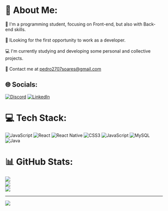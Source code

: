 # 💫 About Me:
👋 I'm a programming student, focusing on Front-end, but also with Back-end skills.<br><br>💼 ILooking for the first opportunity to work as a developer.<br><br>💻 I'm currently studying and developing some personal and collective projects.<br><br>📧 Contact me at pedro2707soares@gmail.com<br>


## 🌐 Socials:
[![Discord](https://img.shields.io/badge/Discord-%237289DA.svg?logo=discord&logoColor=white)](https://discord.gg/pedrozss) [![LinkedIn](https://img.shields.io/badge/LinkedIn-%230077B5.svg?logo=linkedin&logoColor=white)](https://linkedin.com/in/https://www.linkedin.com/in/pedrozss/) 

# 💻 Tech Stack:
![JavaScript](https://img.shields.io/badge/javascript-%23323330.svg?style=for-the-badge&logo=javascript&logoColor=%23F7DF1E) ![React](https://img.shields.io/badge/react-%2320232a.svg?style=for-the-badge&logo=react&logoColor=%2361DAFB) ![React Native](https://img.shields.io/badge/react_native-%2320232a.svg?style=for-the-badge&logo=react&logoColor=%2361DAFB) ![CSS3](https://img.shields.io/badge/css3-%231572B6.svg?style=for-the-badge&logo=css3&logoColor=white) ![JavaScript](https://img.shields.io/badge/javascript-%23323330.svg?style=for-the-badge&logo=javascript&logoColor=%23F7DF1E) ![MySQL](https://img.shields.io/badge/mysql-%2300f.svg?style=for-the-badge&logo=mysql&logoColor=white) ![Java](https://img.shields.io/badge/java-%23ED8B00.svg?style=for-the-badge&logo=java&logoColor=white)
# 📊 GitHub Stats:
![](https://github-readme-stats.vercel.app/api?username=pedrozss&theme=radical&hide_border=false&include_all_commits=false&count_private=false)<br/>
![](https://github-readme-streak-stats.herokuapp.com/?user=pedrozss&theme=radical&hide_border=false)<br/>
![](https://github-readme-stats.vercel.app/api/top-langs/?username=pedrozss&theme=radical&hide_border=false&include_all_commits=false&count_private=false&layout=compact)

---
[![](https://visitcount.itsvg.in/api?id=pedrozss&icon=2&color=1)](https://visitcount.itsvg.in)

<!-- Proudly created with GPRM ( https://gprm.itsvg.in ) -->
